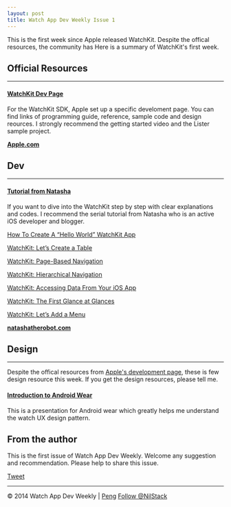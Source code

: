 ```yaml
---
layout: post
title: Watch App Dev Weekly Issue 1
---
```


This is the first week since Apple released WatchKit. Despite the offical resources, the community has 
Here is a summary of WatchKit's first week.

## Official Resources

---

#### [WatchKit Dev Page](https://developer.apple.com/watchkit/)

For the WatchKit SDK, Apple set up a specific develoment page. You can find links of programming guide, reference, 
sample code and design reources. I strongly recommend the getting started video and the Lister sample project.

[**Apple.com**](https://developer.apple.com/watchkit/) 


## Dev

---

#### [Tutorial from Natasha](http://natashatherobot.com/)

If you want to dive into the WatchKit step by step with clear explanations and codes. I recommend the serial tutorial from Natasha who is an active iOS developer and blogger.

[How To Create A “Hello World” WatchKit App](http://natashatherobot.com/hello-world-watchkit-app/)

[WatchKit: Let’s Create a Table](http://natashatherobot.com/watchkit-create-table/)

[WatchKit: Page-Based Navigation](http://natashatherobot.com/watchkit-page-based-navigation/)

[WatchKit: Hierarchical Navigation](http://natashatherobot.com/watchkit-hierarchical-navigation/)

[WatchKit: Accessing Data From Your iOS App](http://natashatherobot.com/watchkit-access-files-from-ios-app/)

[WatchKit: The First Glance at Glances](http://natashatherobot.com/watchkit-glances/)

[WatchKit: Let’s Add a Menu](http://natashatherobot.com/watchkit-menu/)

[**natashatherobot.com**](http://natashatherobot.com/)


## Design

---

Despite the offical resources from [Apple's development page](https://developer.apple.com/watchkit/), these is few design resource this week. If you get the design resources, please tell me.

#### [Introduction to Android Wear](https://speakerdeck.com/cyrilmottier/introduction-to-android-wear-a-glimpse-into-the-future)

This is a presentation for Android wear which greatly helps me understand the watch UX design pattern.

<script async class="speakerdeck-embed" data-id="d836c8104e1b0132b413767ece2f179e" data-ratio="1.77777777777778" src="//speakerdeck.com/assets/embed.js"></script>


## From the author

This is the first issue of Watch App Dev Weekly. Welcome any suggestion and recommendation.
Please help to share this issue.

<a href="https://twitter.com/share" class="twitter-share-button" data-via="NilStack" data-size="large" data-hashtags="WatchKitiWatchAppDeviWatchWatchAppDevWeekly">Tweet</a>
<script>!function(d,s,id){var js,fjs=d.getElementsByTagName(s)[0],p=/^http:/.test(d.location)?'http':'https';if(!d.getElementById(id)){js=d.createElement(s);js.id=id;js.src=p+'://platform.twitter.com/widgets.js';fjs.parentNode.insertBefore(js,fjs);}}(document, 'script', 'twitter-wjs');</script>

---

© 2014 Watch App Dev Weekly | [Peng](https://twitter.com/NilStack) 
<a href="https://twitter.com/NilStack" class="twitter-follow-button" data-show-count="false">Follow @NilStack</a>
<script>!function(d,s,id){var js,fjs=d.getElementsByTagName(s)[0],p=/^http:/.test(d.location)?'http':'https';if(!d.getElementById(id)){js=d.createElement(s);js.id=id;js.src=p+'://platform.twitter.com/widgets.js';fjs.parentNode.insertBefore(js,fjs);}}(document, 'script', 'twitter-wjs');</script>
 
